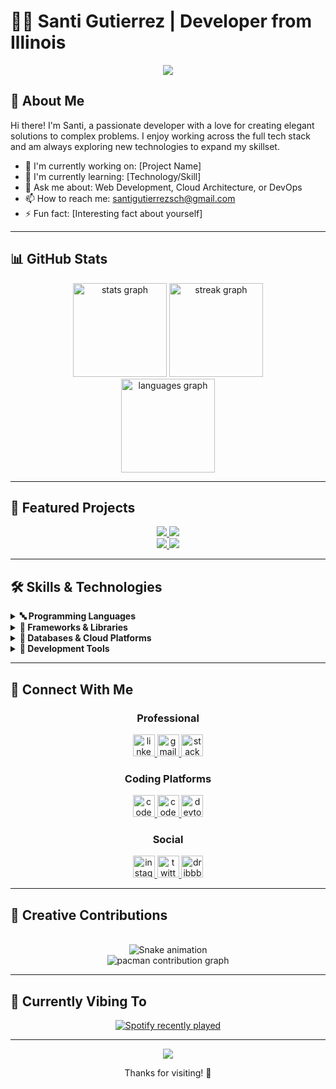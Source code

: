 # 👨‍💻 Santi Gutierrez | Developer from Illinois

<div align="center">
  <img src="https://readme-typing-svg.herokuapp.com/?lines=Full-Stack+Developer;UI/UX+Enthusiast;Open+Source+Contributor&font=Fira%20Code&center=true&width=380&height=50">
</div>

## 🚀 About Me

Hi there! I'm Santi, a passionate developer with a love for creating elegant solutions to complex problems. I enjoy working across the full tech stack and am always exploring new technologies to expand my skillset.

- 🔭 I'm currently working on: [Project Name]
- 🌱 I'm currently learning: [Technology/Skill]
- 💬 Ask me about: Web Development, Cloud Architecture, or DevOps
- 📫 How to reach me: santigutierrezsch@gmail.com
- ⚡ Fun fact: [Interesting fact about yourself]

---

## 📊 GitHub Stats

<div align="center">
  <img src="https://github-readme-stats.vercel.app/api?username=santigutierrezsch&hide_title=false&hide_rank=false&show_icons=true&include_all_commits=true&count_private=true&disable_animations=false&theme=dracula&locale=en&hide_border=false" height="150" alt="stats graph" />
  <img src="https://streak-stats.demolab.com?user=santigutierrezsch&locale=en&mode=daily&theme=dracula&hide_border=false&border_radius=5" height="150" alt="streak graph" />
</div>

<div align="center">
  <img src="https://github-readme-stats.vercel.app/api/top-langs?username=santigutierrezsch&locale=en&hide_title=false&layout=compact&card_width=320&langs_count=5&theme=dracula&hide_border=false" height="150" alt="languages graph" />
</div>

---

## 💼 Featured Projects

<div align="center">
  <a href="[Project URL]">
    <img src="https://github-readme-stats.vercel.app/api/pin/?username=santigutierrezsch&repo=[repo-name]&theme=dracula" />
  </a>
  <a href="[Project URL]">
    <img src="https://github-readme-stats.vercel.app/api/pin/?username=santigutierrezsch&repo=[repo-name]&theme=dracula" />
  </a>
</div>

<div align="center">
  <a href="[Project URL]">
    <img src="https://github-readme-stats.vercel.app/api/pin/?username=santigutierrezsch&repo=[repo-name]&theme=dracula" />
  </a>
  <a href="[Project URL]">
    <img src="https://github-readme-stats.vercel.app/api/pin/?username=santigutierrezsch&repo=[repo-name]&theme=dracula" />
  </a>
</div>

---

## 🛠️ Skills & Technologies

<details>
  <summary><b>🔤 Programming Languages</b></summary>
  <br/>
  <div align="left">
    <img src="https://skillicons.dev/icons?i=js,ts,html,css,python,php,ruby,java,cs,swift,kotlin,go,rust" />
  </div>
</details>

<details>
  <summary><b>🧰 Frameworks & Libraries</b></summary>
  <br/>
  <div align="left">
    <img src="https://skillicons.dev/icons?i=react,angular,vue,nextjs,jquery,bootstrap,tailwind,sass,redux,nodejs,django,flask,fastapi" />
  </div>
</details>

<details>
  <summary><b>💾 Databases & Cloud Platforms</b></summary>
  <br/>
  <div align="left">
    <img src="https://skillicons.dev/icons?i=mysql,postgres,sqlite,mongodb,firebase,graphql,aws,gcp,azure,heroku" />
  </div>
</details>

<details>
  <summary><b>🔧 Development Tools</b></summary>
  <br/>
  <div align="left">
    <img src="https://skillicons.dev/icons?i=git,github,gitlab,docker,kubernetes,npm,yarn,vscode,visualstudio" />
  </div>
</details>

---

## 📱 Connect With Me

<div align="center">
  <h3>Professional</h3>
  <a href="https://www.linkedin.com/in/santiago-gutierrez-95478a342/" target="_blank">
    <img src="https://img.shields.io/static/v1?message=LinkedIn&logo=linkedin&label=&color=0077B5&logoColor=white&labelColor=&style=for-the-badge" height="35" alt="linkedin logo" />
  </a>
  <a href="mailto:santigutierrezsch@gmail.com" target="_blank">
    <img src="https://img.shields.io/static/v1?message=Gmail&logo=gmail&label=&color=D14836&logoColor=white&labelColor=&style=for-the-badge" height="35" alt="gmail logo" />
  </a>
  <a href="https://stackoverflow.com/users/30188177/santiago-gutierrez" target="_blank">
    <img src="https://img.shields.io/static/v1?message=Stackoverflow&logo=stackoverflow&label=&color=FE7A16&logoColor=white&labelColor=&style=for-the-badge" height="35" alt="stackoverflow logo" />
  </a>
  
  <h3>Coding Platforms</h3>
  <a href="https://codepen.io/santigutierrezsch" target="_blank">
    <img src="https://img.shields.io/static/v1?message=Codepen&logo=codepen&label=&color=000000&logoColor=white&labelColor=&style=for-the-badge" height="35" alt="codepen logo" />
  </a>
  <a href="https://codesandbox.io/u/santigutierrezsch" target="_blank">
    <img src="https://img.shields.io/static/v1?message=Codesandbox&logo=codesandbox&label=&color=040404&logoColor=DBDBDB&labelColor=&style=for-the-badge" height="35" alt="codesandbox logo" />
  </a>
  <a href="https://dev.to/santigutierrezsch" target="_blank">
    <img src="https://img.shields.io/static/v1?message=dev.to&logo=dev.to&label=&color=0A0A0A&logoColor=white&labelColor=&style=for-the-badge" height="35" alt="devto logo" />
  </a>
  
  <h3>Social</h3>
  <a href="https://www.instagram.com/sgutierrezsch/" target="_blank">
    <img src="https://img.shields.io/static/v1?message=Instagram&logo=instagram&label=&color=E4405F&logoColor=white&labelColor=&style=for-the-badge" height="35" alt="instagram logo" />
  </a>
  <a href="https://x.com/sgutierrezsch" target="_blank">
    <img src="https://img.shields.io/static/v1?message=Twitter&logo=twitter&label=&color=1DA1F2&logoColor=white&labelColor=&style=for-the-badge" height="35" alt="twitter logo" />
  </a>
  <a href="https://dribbble.com/santigutierrezsch" target="_blank">
    <img src="https://img.shields.io/static/v1?message=Dribbble&logo=dribbble&label=&color=EA4C89&logoColor=white&labelColor=&style=for-the-badge" height="35" alt="dribbble logo" />
  </a>
</div>

---

## 🎨 Creative Contributions

<br clear="both">

<div align="center">
  <img src="https://raw.githubusercontent.com/santigutierrezsch/santigutierrezsch/output/snake.svg" alt="Snake animation" />
</div>

<div align="center">
  <picture>
    <source media="(prefers-color-scheme: dark)" srcset="https://raw.githubusercontent.com/santigutierrezsch/santigutierrezsch/output/pacman-contribution-graph-dark.svg">
    <source media="(prefers-color-scheme: light)" srcset="https://raw.githubusercontent.com/santigutierrezsch/santigutierrezsch/output/pacman-contribution-graph.svg">
    <img alt="pacman contribution graph" src="https://raw.githubusercontent.com/santigutierrezsch/santigutierrezsch/output/pacman-contribution-graph.svg">
  </picture>
</div>

---

## 🎵 Currently Vibing To

<div align="center">
  <a href="https://open.spotify.com/user/31w5g6yrzthlwmy7x7olnspaw5qu">
    <img src="https://spotify-recently-played-readme.vercel.app/api?user=31w5g6yrzthlwmy7x7olnspaw5qu&count=5" alt="Spotify recently played" />
  </a>
</div>

---

<div align="center">
  <img src="https://profile-counter.glitch.me/santigutierrezsch/count.svg?" />
  <p>Thanks for visiting! 👋</p>
</div>
